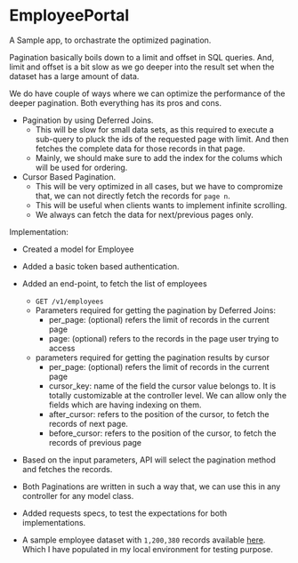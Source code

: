 # EmployeePortal

A Sample app, to orchastrate the optimized pagination.

Pagination basically boils down to a limit and offset in SQL queries. And, limit and offset is a bit slow as we go deeper into the result set when the dataset has a large amount of data.

We do have couple of ways where we can optimize the performance of the deeper pagination. Both everything has its pros and cons.

* Pagination by using Deferred Joins.
  - This will be slow for small data sets, as this required to execute a sub-query to pluck the ids of the requested page with limit. And then fetches the complete data for those records in that page.
  - Mainly, we should make sure to add the index for the colums which will be used for ordering.
* Cursor Based Pagination.
  - This will be very optimized in all cases, but we have to compromize that, we can not directly fetch the records for `page n`.
  - This will be useful when clients wants to implement infinite scrolling.
  - We always can fetch the data for next/previous pages only.

Implementation:
* Created a model for Employee
* Added a basic token based authentication.
* Added an end-point, to fetch the list of employees
  - `GET /v1/employees`
  - Parameters required for getting the pagination by Deferred Joins:
    * per_page: (optional) refers the limit of records in the current page
    * page: (optional) refers to the records in the page user trying to access
  - parameters required for getting the pagination results by cursor
    * per_page: (optional) refers the limit of records in the current page
    * cursor_key: name of the field the cursor value belongs to. It is totally customizable at the controller level. We can allow only the fields which are having indexing on them.
    * after_cursor: refers to the position of the cursor, to fetch the records of next page. 
    * before_cursor: refers to the position of the cursor, to fetch the records of previous page
   
 * Based on the input parameters, API will select the pagination method and fetches the records.
 * Both Paginations are written in such a way that, we can use this in any controller for any model class.
 * Added requests specs, to test the expectations for both implementations.
 * A sample employee dataset with `1,200,380` records available [here](https://drive.google.com/file/d/1GV2O0iMt7qvVsDWTCfAnWY6ttp7qH7Ox/view?usp=share_link). Which I have populated in my local environment for testing purpose.

